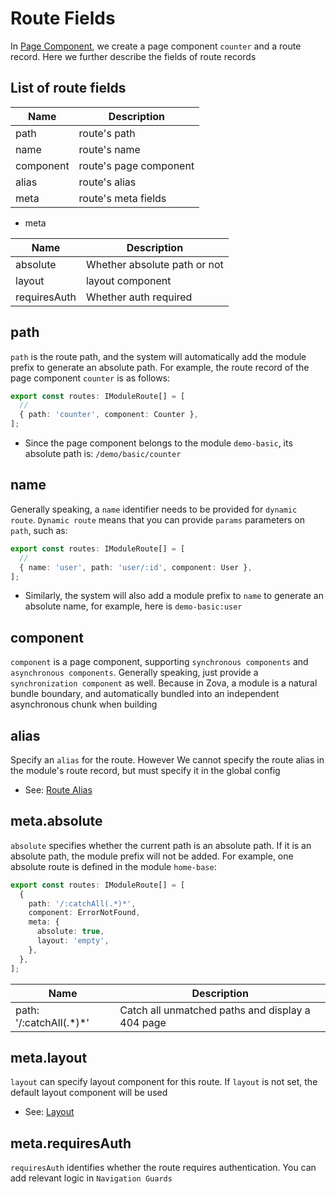 # Route Fields

In [Page Component](../../essentials/component/page.md), we create a page component `counter` and a route record. Here we further describe the fields of route records

## List of route fields

| Name      | Description            |
| --------- | ---------------------- |
| path      | route's path           |
| name      | route's name           |
| component | route's page component |
| alias     | route's alias          |
| meta      | route's meta fields    |

- meta

| Name         | Description                  |
| ------------ | ---------------------------- |
| absolute     | Whether absolute path or not |
| layout       | layout component             |
| requiresAuth | Whether auth required        |

## path

`path` is the route path, and the system will automatically add the module prefix to generate an absolute path. For example, the route record of the page component `counter` is as follows:

```typescript
export const routes: IModuleRoute[] = [
  //
  { path: 'counter', component: Counter },
];
```

- Since the page component belongs to the module `demo-basic`, its absolute path is: `/demo/basic/counter`

## name

Generally speaking, a `name` identifier needs to be provided for `dynamic route`. `Dynamic route` means that you can provide `params` parameters on `path`, such as:

```typescript
export const routes: IModuleRoute[] = [
  //
  { name: 'user', path: 'user/:id', component: User },
];
```

- Similarly, the system will also add a module prefix to `name` to generate an absolute name, for example, here is `demo-basic:user`

## component

`component` is a page component, supporting `synchronous components` and `asynchronous components`. Generally speaking, just provide a `synchronization component` as well. Because in Zova, a module is a natural bundle boundary, and automatically bundled into an independent asynchronous chunk when building

## alias

Specify an `alias` for the route. However We cannot specify the route alias in the module's route record, but must specify it in the global config

- See: [Route Alias](./route-alias.md)

## meta.absolute

`absolute` specifies whether the current path is an absolute path. If it is an absolute path, the module prefix will not be added. For example, one absolute route is defined in the module `home-base`:

```typescript
export const routes: IModuleRoute[] = [
  {
    path: '/:catchAll(.*)*',
    component: ErrorNotFound,
    meta: {
      absolute: true,
      layout: 'empty',
    },
  },
];
```

| Name                      | Description                                      |
| ------------------------- | ------------------------------------------------ |
| path: '/:catchAll(.\*)\*' | Catch all unmatched paths and display a 404 page |

## meta.layout

`layout` can specify layout component for this route. If `layout` is not set, the default layout component will be used

- See: [Layout](../layout/introduction.md)

## meta.requiresAuth

`requiresAuth` identifies whether the route requires authentication. You can add relevant logic in `Navigation Guards`
